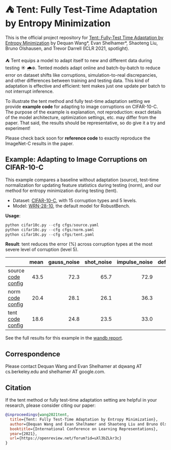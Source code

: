 # ⛺️ Tent: Fully Test-Time Adaptation by Entropy Minimization

This is the official project repository for [Tent: Fully-Test Time Adaptation by Entropy Minimization](https://openreview.net/forum?id=uXl3bZLkr3c) by
Dequan Wang\*, Evan Shelhamer\*, Shaoteng Liu, Bruno Olshausen, and Trevor Darrell (ICLR 2021, spotlight).

⛺️ Tent equips a model to adapt itself to new and different data during testing ☀️ 🌧❄️.
Tented models adapt online and batch-by-batch to reduce error on dataset shifts like corruptions, simulation-to-real discrepancies, and other differences between training and testing data.
This kind of adaptation is effective and efficient: tent makes just one update per batch to not interrupt inference.

To illustrate the tent method and fully test-time adaptation setting we provide **example code** for adapting to image corruptions on CIFAR-10-C.
The purpose of the example is explanation, not reproduction: exact details of the model architecture, optimization settings, etc. may differ from the paper.
That said, the results should be representative, so do give it a try and experiment!

Please check back soon for **reference code** to exactly reproduce the ImageNet-C results in the paper.

## Example: Adapting to Image Corruptions on CIFAR-10-C

This example compares a baseline without adaptation (source), test-time normalization for updating feature statistics during testing (norm), and our method for entropy minimization during testing (tent).

- Dataset: [CIFAR-10-C](https://github.com/hendrycks/robustness/), with 15 corruption types and 5 levels.
- Model: [WRN-28-10](https://github.com/RobustBench/robustbench), the default model for RobustBench.

**Usage**:

```python
python cifar10c.py --cfg cfgs/source.yaml
python cifar10c.py --cfg cfgs/norm.yaml
python cifar10c.py --cfg cfgs/tent.yaml
```

**Result**: tent reduces the error (%) across corruption types at the most severe level of corruption (level 5).

|                                                            | mean | gauss_noise | shot_noise | impulse_noise | defocus_blur | glass_blur | motion_blur | zoom_blur | snow | frost |  fog | brightness | contrast | elastic_trans | pixelate | jpeg |
| ---------------------------------------------------------- | ---: | ----------: | ---------: | ------------: | -----------: | ---------: | ----------: | --------: | ---: | ----: | ---: | ---------: | -------: | ------------: | -------: | ---: |
| source [code](./cifar10c.py)   [config](./cfgs/source.yaml)       | 43.5 |        72.3 |       65.7 |          72.9 |         46.9 |       54.3 |        34.8 |      42.0 | 25.1 |  41.3 | 26.0 |        9.3 |     46.7 |          26.6 |     58.5 | 30.3 |
| norm   [code](./norm.py)       [config](./cfgs/norm.yaml)         | 20.4 |        28.1 |       26.1 |          36.3 |         12.8 |       35.3 |        14.2 |      12.1 | 17.3 |  17.4 | 15.3 |        8.4 |     12.6 |          23.8 |     19.7 | 27.3 |
| tent   [code](./tent.py)       [config](./cfgs/tent.yaml)         | 18.6 |        24.8 |       23.5 |          33.0 |         12.0 |       31.8 |        13.7 |      10.8 | 15.9 |  16.2 | 13.7 |        7.9 |     12.1 |          22.0 |     17.3 | 24.2 |

See the full results for this example in the [wandb report](https://wandb.ai/tent/cifar10c).

## Correspondence

Please contact Dequan Wang and Evan Shelhamer at dqwang AT cs.berkeley.edu and shelhamer AT google.com.

## Citation

If the tent method or fully test-time adaptation setting are helpful in your research, please consider citing our paper:

```bibtex
@inproceedings{wang2021tent,
  title={Tent: Fully Test-Time Adaptation by Entropy Minimization},
  author={Dequan Wang and Evan Shelhamer and Shaoteng Liu and Bruno Olshausen and Trevor Darrell},
  booktitle={International Conference on Learning Representations},
  year={2021},
  url={https://openreview.net/forum?id=uXl3bZLkr3c}
}
```
